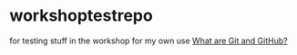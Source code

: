 # workshoptestrepo
for testing stuff in the workshop for my own use
[What are Git and GitHub?](sections/01-what-are-git-and-github.md)
